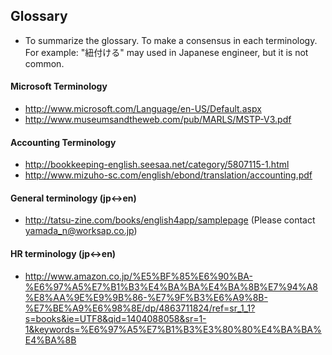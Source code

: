 ## Glossary

- To summarize the glossary. To make a consensus in each terminology. For example: "紐付ける" may used in Japanese engineer, but it is not common. 


#### Microsoft Terminology
- http://www.microsoft.com/Language/en-US/Default.aspx
- http://www.museumsandtheweb.com/pub/MARLS/MSTP-V3.pdf

#### Accounting Terminology
- http://bookkeeping-english.seesaa.net/category/5807115-1.html
- http://www.mizuho-sc.com/english/ebond/translation/accounting.pdf

#### General terminology (jp<->en)
- http://tatsu-zine.com/books/english4app/samplepage (Please contact yamada_n@worksap.co.jp)

#### HR terminology (jp<->en)
- http://www.amazon.co.jp/%E5%BF%85%E6%90%BA-%E6%97%A5%E7%B1%B3%E4%BA%BA%E4%BA%8B%E7%94%A8%E8%AA%9E%E9%9B%86-%E7%9F%B3%E6%A9%8B-%E7%BE%A9%E6%98%8E/dp/4863711824/ref=sr_1_1?s=books&ie=UTF8&qid=1404088058&sr=1-1&keywords=%E6%97%A5%E7%B1%B3%E3%80%80%E4%BA%BA%E4%BA%8B 